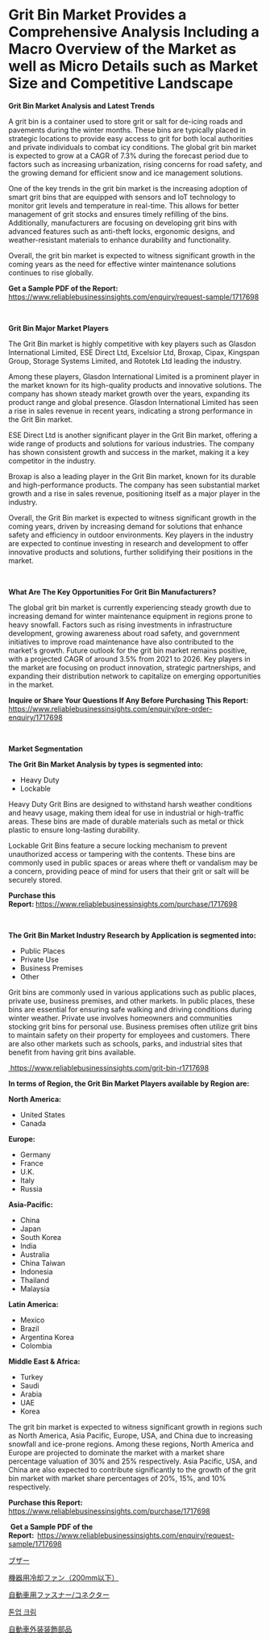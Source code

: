 <p><h1>Grit Bin Market Provides a Comprehensive Analysis Including a Macro Overview of the Market as well as Micro Details such as Market Size and Competitive Landscape</h1></p><p><strong>Grit Bin Market Analysis and Latest Trends</strong></p>
<p><p>A grit bin is a container used to store grit or salt for de-icing roads and pavements during the winter months. These bins are typically placed in strategic locations to provide easy access to grit for both local authorities and private individuals to combat icy conditions. The global grit bin market is expected to grow at a CAGR of 7.3% during the forecast period due to factors such as increasing urbanization, rising concerns for road safety, and the growing demand for efficient snow and ice management solutions.</p><p>One of the key trends in the grit bin market is the increasing adoption of smart grit bins that are equipped with sensors and IoT technology to monitor grit levels and temperature in real-time. This allows for better management of grit stocks and ensures timely refilling of the bins. Additionally, manufacturers are focusing on developing grit bins with advanced features such as anti-theft locks, ergonomic designs, and weather-resistant materials to enhance durability and functionality.</p><p>Overall, the grit bin market is expected to witness significant growth in the coming years as the need for effective winter maintenance solutions continues to rise globally.</p></p>
<p><strong>Get a Sample PDF of the Report:&nbsp;</strong> <a href="https://www.reliablebusinessinsights.com/enquiry/request-sample/1717698">https://www.reliablebusinessinsights.com/enquiry/request-sample/1717698</a></p>
<p>&nbsp;</p>
<p><strong>Grit Bin Major Market Players</strong></p>
<p><p>The Grit Bin market is highly competitive with key players such as Glasdon International Limited, ESE Direct Ltd, Excelsior Ltd, Broxap, Cipax, Kingspan Group, Storage Systems Limited, and Rototek Ltd leading the industry.</p><p>Among these players, Glasdon International Limited is a prominent player in the market known for its high-quality products and innovative solutions. The company has shown steady market growth over the years, expanding its product range and global presence. Glasdon International Limited has seen a rise in sales revenue in recent years, indicating a strong performance in the Grit Bin market.</p><p>ESE Direct Ltd is another significant player in the Grit Bin market, offering a wide range of products and solutions for various industries. The company has shown consistent growth and success in the market, making it a key competitor in the industry.</p><p>Broxap is also a leading player in the Grit Bin market, known for its durable and high-performance products. The company has seen substantial market growth and a rise in sales revenue, positioning itself as a major player in the industry.</p><p>Overall, the Grit Bin market is expected to witness significant growth in the coming years, driven by increasing demand for solutions that enhance safety and efficiency in outdoor environments. Key players in the industry are expected to continue investing in research and development to offer innovative products and solutions, further solidifying their positions in the market.</p></p>
<p>&nbsp;</p>
<p><strong>What Are The Key Opportunities For Grit Bin Manufacturers?</strong></p>
<p><p>The global grit bin market is currently experiencing steady growth due to increasing demand for winter maintenance equipment in regions prone to heavy snowfall. Factors such as rising investments in infrastructure development, growing awareness about road safety, and government initiatives to improve road maintenance have also contributed to the market's growth. Future outlook for the grit bin market remains positive, with a projected CAGR of around 3.5% from 2021 to 2026. Key players in the market are focusing on product innovation, strategic partnerships, and expanding their distribution network to capitalize on emerging opportunities in the market.</p></p>
<p><strong>Inquire or Share Your Questions If Any Before Purchasing This Report:</strong> <a href="https://www.reliablebusinessinsights.com/enquiry/pre-order-enquiry/1717698">https://www.reliablebusinessinsights.com/enquiry/pre-order-enquiry/1717698</a></p>
<p>&nbsp;</p>
<p><strong>Market Segmentation</strong></p>
<p><strong>The Grit Bin Market Analysis by types is segmented into:</strong></p>
<p><ul><li>Heavy Duty</li><li>Lockable</li></ul></p>
<p><p>Heavy Duty Grit Bins are designed to withstand harsh weather conditions and heavy usage, making them ideal for use in industrial or high-traffic areas. These bins are made of durable materials such as metal or thick plastic to ensure long-lasting durability.</p><p>Lockable Grit Bins feature a secure locking mechanism to prevent unauthorized access or tampering with the contents. These bins are commonly used in public spaces or areas where theft or vandalism may be a concern, providing peace of mind for users that their grit or salt will be securely stored.</p></p>
<p><strong>Purchase this Report:&nbsp;</strong><a href="https://www.reliablebusinessinsights.com/purchase/1717698">https://www.reliablebusinessinsights.com/purchase/1717698</a></p>
<p>&nbsp;</p>
<p><strong>The Grit Bin Market Industry Research by Application is segmented into:</strong></p>
<p><ul><li>Public Places</li><li>Private Use</li><li>Business Premises</li><li>Other</li></ul></p>
<p><p>Grit bins are commonly used in various applications such as public places, private use, business premises, and other markets. In public places, these bins are essential for ensuring safe walking and driving conditions during winter weather. Private use involves homeowners and communities stocking grit bins for personal use. Business premises often utilize grit bins to maintain safety on their property for employees and customers. There are also other markets such as schools, parks, and industrial sites that benefit from having grit bins available.</p></p>
<p><a href="https://www.reliablebusinessinsights.com/grit-bin-r1717698">&nbsp;https://www.reliablebusinessinsights.com/grit-bin-r1717698</a></p>
<p><strong>In terms of Region, the Grit Bin Market Players available by Region are:</strong></p>
<p>
    <p> <strong> North America: </strong>
        <ul>
            <li>United States</li>
            <li>Canada</li>
        </ul>
        </p> 
    <p> <strong> Europe: </strong>
        <ul>
            <li>Germany</li>
            <li>France</li>
            <li>U.K.</li>
            <li>Italy</li>
            <li>Russia</li>
        </ul>
        </p> 
    <p> <strong> Asia-Pacific: </strong>
        <ul>
            <li>China</li>
            <li>Japan</li>
            <li>South Korea</li>
            <li>India</li>
            <li>Australia</li>
            <li>China Taiwan</li>
            <li>Indonesia</li>
            <li>Thailand</li>
            <li>Malaysia</li>
        </ul>
        </p> 
    <p> <strong> Latin America: </strong>
        <ul>
            <li>Mexico</li>
            <li>Brazil</li>
            <li>Argentina Korea</li>
            <li>Colombia</li>
        </ul>
        </p> 
    <p> <strong> Middle East & Africa: </strong>
        <ul>
            <li>Turkey</li>
            <li>Saudi</li>
            <li>Arabia</li>
            <li>UAE</li>
            <li>Korea</li>
        </ul>
    </p>
    </p>
<p><p>The grit bin market is expected to witness significant growth in regions such as North America, Asia Pacific, Europe, USA, and China due to increasing snowfall and ice-prone regions. Among these regions, North America and Europe are projected to dominate the market with a market share percentage valuation of 30% and 25% respectively. Asia Pacific, USA, and China are also expected to contribute significantly to the growth of the grit bin market with market share percentages of 20%, 15%, and 10% respectively.</p></p>
<p><strong>Purchase this Report: </strong><a href="https://www.reliablebusinessinsights.com/purchase/1717698">https://www.reliablebusinessinsights.com/purchase/1717698</a></p>
<p>&nbsp;<strong>Get a Sample PDF of the Report:&nbsp;&nbsp;</strong><a href="https://www.reliablebusinessinsights.com/enquiry/request-sample/1717698">https://www.reliablebusinessinsights.com/enquiry/request-sample/1717698</a></p>
<p><strong></strong></p>
<p><p><a href="https://medium.com/@brayanborer2023/%E3%82%B0%E3%83%AD%E3%83%BC%E3%83%90%E3%83%AB-%E3%83%96%E3%82%B6%E3%83%BC%E5%B8%82%E5%A0%B4%E3%81%AE%E7%8A%B6%E6%B3%81-2024%E5%B9%B4%E3%81%8B%E3%82%892031%E5%B9%B4-%E3%81%8A%E3%82%88%E3%81%B3%E5%9C%B0%E5%9F%9F%E5%88%A5-%E8%A3%BD%E5%93%81%E5%88%A5-%E3%82%A8%E3%83%B3%E3%83%89%E3%83%A6%E3%83%BC%E3%82%B9%E5%88%A5%E3%81%AE%E4%BA%88%E6%B8%AC-1de9c022abcb">ブザー</a></p><p><a href="https://medium.com/@oswaldoavarro768546/%E6%A9%9F%E5%99%A8%E7%94%A8%E5%86%B7%E5%8D%B4%E3%83%95%E3%82%A1%E3%83%B3-200mm%E4%BB%A5%E4%B8%8B-%E5%B8%82%E5%A0%B4%E3%81%AE%E8%A9%B3%E7%B4%B0%E3%81%AA%E8%AA%BF%E6%9F%BB-%E5%8B%95%E5%90%91-%E5%B8%82%E5%A0%B4%E3%82%BB%E3%82%B0%E3%83%A1%E3%83%B3%E3%83%86%E3%83%BC%E3%82%B7%E3%83%A7%E3%83%B3-%E7%AB%B6%E4%BA%89%E5%88%86%E6%9E%90-d6c52a7afb39">機器用冷却ファン（200mm以下）</a></p><p><a href="https://github.com/tanyaali3/Market-Research-Report-List-1/blob/main/9078230140463.md">自動車用ファスナー/コネクター</a></p><p><a href="https://github.com/giancarlo642004/Market-Research-Report-List-1/blob/main/8098019148351.md">톤업 크림</a></p><p><a href="https://github.com/reliezer65/Market-Research-Report-List-1/blob/main/7057910140462.md">自動車外装装飾部品</a></p></p>